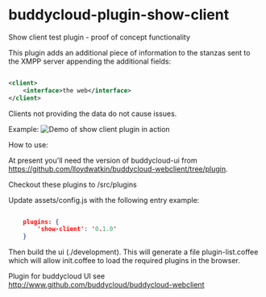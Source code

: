 buddycloud-plugin-show-client
=============================

Show client test plugin - proof of concept functionality

This plugin adds an additional piece of information to the stanzas sent to the XMPP server appending the additional fields:

```xml

<client>
    <interface>the web</interface>
</client>
```

Clients not providing the data do not cause issues.

Example:
![Demo of show client plugin in action](../../raw/master/docs/screen-shot.png)

How to use:

At present you'll need the version of buddycloud-ui from https://github.com/lloydwatkin/buddycloud-webclient/tree/plugin.

Checkout these plugins to /src/plugins

Update assets/config.js with the following entry example:

```json

    plugins: {
        'show-client': '0.1.0'
    }
```

Then build the ui (./development). This will generate a file plugin-list.coffee which will allow init.coffee to load the required plugins in the browser.

Plugin for buddycloud UI see http://www.github.com/buddycloud/buddycloud-webclient
